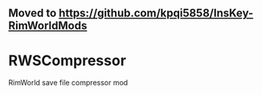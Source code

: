 ## Moved to https://github.com/kpqi5858/InsKey-RimWorldMods

# RWSCompressor
RimWorld save file compressor mod
